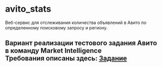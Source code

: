# avito_stats
Веб-сервис для отслеживания количества объявлений в Авито по определенному поисковому запросу и региону. 
  
Вариант реализации тестового задания Авито в команду Market Intelligence   
Требования описаны здесь: [Задание](TASK.md)
-----
